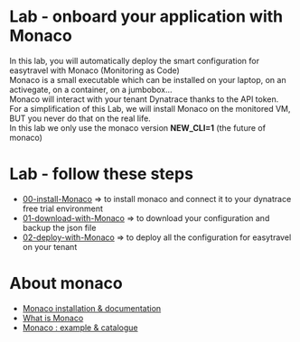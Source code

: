 #  Lab - onboard your application with Monaco

In this lab, you will automatically deploy the smart configuration for easytravel with Monaco (Monitoring as Code)   
Monaco is a small executable which can be installed on your laptop, on an activegate, on a container, on a jumbobox...   
Monaco will interact with your tenant Dynatrace thanks to the API token.  
For a simplification of this Lab, we will install Monaco on the monitored VM, BUT you never do that on the real life.     
In this lab we only use the monaco version **NEW_CLI=1** (the future of monaco)   

# Lab - follow these steps   

- [00-install-Monaco](/dynatrace-lab/lab-onboarding/tree/main/00-install-Monaco) => to install monaco and connect it to your dynatrace free trial environment   
- [01-download-with-Monaco](/lab-onboarding/tree/main/01-download-with-Monaco) => to download your configuration and backup the json file
- [02-deploy-with-Monaco](/lab-onboarding/tree/main/02-deploy-with-Monaco) => to deploy all the configuration for easytravel on your tenant  


# About monaco
- [Monaco installation & documentation](https://dynatrace-oss.github.io/dynatrace-monitoring-as-code/installation)  
- [What is Monaco](https://github.com/dynatrace-ace-services/quickstart-ace-configurator/blob/main/What-is-Monaco-for-Dynatrace.pdf)  
- [Monaco : example & catalogue](https://github.com/dynatrace-ace-services/quickstart-ace-configurator)  

